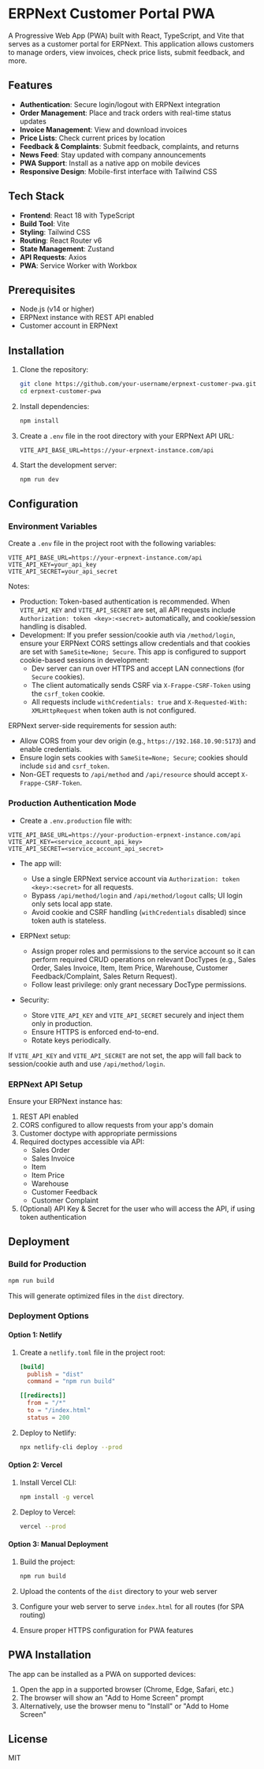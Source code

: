 # ERPNext Customer Portal PWA

A Progressive Web App (PWA) built with React, TypeScript, and Vite that serves as a customer portal for ERPNext. This application allows customers to manage orders, view invoices, check price lists, submit feedback, and more.

## Features

- **Authentication**: Secure login/logout with ERPNext integration
- **Order Management**: Place and track orders with real-time status updates
- **Invoice Management**: View and download invoices
- **Price Lists**: Check current prices by location
- **Feedback & Complaints**: Submit feedback, complaints, and returns
- **News Feed**: Stay updated with company announcements
- **PWA Support**: Install as a native app on mobile devices
- **Responsive Design**: Mobile-first interface with Tailwind CSS

## Tech Stack

- **Frontend**: React 18 with TypeScript
- **Build Tool**: Vite
- **Styling**: Tailwind CSS
- **Routing**: React Router v6
- **State Management**: Zustand
- **API Requests**: Axios
- **PWA**: Service Worker with Workbox

## Prerequisites

- Node.js (v14 or higher)
- ERPNext instance with REST API enabled
- Customer account in ERPNext

## Installation

1. Clone the repository:
   ```bash
   git clone https://github.com/your-username/erpnext-customer-pwa.git
   cd erpnext-customer-pwa
   ```

2. Install dependencies:
   ```bash
   npm install
   ```

3. Create a `.env` file in the root directory with your ERPNext API URL:
   ```
   VITE_API_BASE_URL=https://your-erpnext-instance.com/api
   ```

4. Start the development server:
   ```bash
   npm run dev
   ```

## Configuration

### Environment Variables

Create a `.env` file in the project root with the following variables:

```
VITE_API_BASE_URL=https://your-erpnext-instance.com/api
VITE_API_KEY=your_api_key
VITE_API_SECRET=your_api_secret
```

Notes:
- Production: Token-based authentication is recommended. When `VITE_API_KEY` and `VITE_API_SECRET` are set, all API requests include `Authorization: token <key>:<secret>` automatically, and cookie/session handling is disabled.
- Development: If you prefer session/cookie auth via `/method/login`, ensure your ERPNext CORS settings allow credentials and that cookies are set with `SameSite=None; Secure`. This app is configured to support cookie-based sessions in development:
  - Dev server can run over HTTPS and accept LAN connections (for `Secure` cookies).
  - The client automatically sends CSRF via `X-Frappe-CSRF-Token` using the `csrf_token` cookie.
  - All requests include `withCredentials: true` and `X-Requested-With: XMLHttpRequest` when token auth is not configured.

ERPNext server-side requirements for session auth:
- Allow CORS from your dev origin (e.g., `https://192.168.10.90:5173`) and enable credentials.
- Ensure login sets cookies with `SameSite=None; Secure`; cookies should include `sid` and `csrf_token`.
- Non-GET requests to `/api/method` and `/api/resource` should accept `X-Frappe-CSRF-Token`.

### Production Authentication Mode

- Create a `.env.production` file with:

```
VITE_API_BASE_URL=https://your-production-erpnext-instance.com/api
VITE_API_KEY=<service_account_api_key>
VITE_API_SECRET=<service_account_api_secret>
```

- The app will:
  - Use a single ERPNext service account via `Authorization: token <key>:<secret>` for all requests.
  - Bypass `/api/method/login` and `/api/method/logout` calls; UI login only sets local app state.
  - Avoid cookie and CSRF handling (`withCredentials` disabled) since token auth is stateless.

- ERPNext setup:
  - Assign proper roles and permissions to the service account so it can perform required CRUD operations on relevant DocTypes (e.g., Sales Order, Sales Invoice, Item, Item Price, Warehouse, Customer Feedback/Complaint, Sales Return Request).
  - Follow least privilege: only grant necessary DocType permissions.

- Security:
  - Store `VITE_API_KEY` and `VITE_API_SECRET` securely and inject them only in production.
  - Ensure HTTPS is enforced end-to-end.
  - Rotate keys periodically.

If `VITE_API_KEY` and `VITE_API_SECRET` are not set, the app will fall back to session/cookie auth and use `/api/method/login`.

### ERPNext API Setup

Ensure your ERPNext instance has:

1. REST API enabled
2. CORS configured to allow requests from your app's domain
3. Customer doctype with appropriate permissions
4. Required doctypes accessible via API:
   - Sales Order
   - Sales Invoice
   - Item
   - Item Price
   - Warehouse
   - Customer Feedback
   - Customer Complaint
5. (Optional) API Key & Secret for the user who will access the API, if using token authentication

## Deployment

### Build for Production

```bash
npm run build
```

This will generate optimized files in the `dist` directory.

### Deployment Options

#### Option 1: Netlify

1. Create a `netlify.toml` file in the project root:
   ```toml
   [build]
     publish = "dist"
     command = "npm run build"

   [[redirects]]
     from = "/*"
     to = "/index.html"
     status = 200
   ```

2. Deploy to Netlify:
   ```bash
   npx netlify-cli deploy --prod
   ```

#### Option 2: Vercel

1. Install Vercel CLI:
   ```bash
   npm install -g vercel
   ```

2. Deploy to Vercel:
   ```bash
   vercel --prod
   ```

#### Option 3: Manual Deployment

1. Build the project:
   ```bash
   npm run build
   ```

2. Upload the contents of the `dist` directory to your web server
3. Configure your web server to serve `index.html` for all routes (for SPA routing)
4. Ensure proper HTTPS configuration for PWA features

## PWA Installation

The app can be installed as a PWA on supported devices:

1. Open the app in a supported browser (Chrome, Edge, Safari, etc.)
2. The browser will show an "Add to Home Screen" prompt
3. Alternatively, use the browser menu to "Install" or "Add to Home Screen"

## License

MIT
